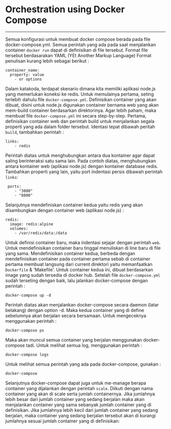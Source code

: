 # Orchestration using Docker Compose
---
Semua konfigurasi untuk membuat docker compose berada pada file docker-compose.yml. Semua perintah yang ada pada saat menjalankan
container `docker run` dapat di definisikan di file tersebut. Format file tersebut berdasarakan YAML (YEt Another Markup Language)
Format penulisan kurang lebih sebagai berikut :
```
container_name:
  property: value
    - or options
```
Dalam katakoda, terdapat skenario dimana kita memiliki aplikasi node.js yang memerlukan koneksi ke redis. Untuk memulainya pertama,
seting terlebih dahulu file `docker-compose.yml`. Definisikan container yang akan dibuat, disini untuk node.js digunakan container
bernama web yang akan mem-build container berdasarkan direktorinya. Agar lebih paham, maka membuat file `docker-compose.yml` ini
secara step-by-step. Pertama, definisikan container web dan perintah build untuk menjalankan segala properti yang ada dalam folder
tersebut. 
Identasi tepat dibawah peritah `build`, tambahkan perintah :
```
links:
    - redis
```
Perintah diatas untuk menghubungkan antara dua kontainer agar dapat saling berinteraksi satu sama lain. Pada contoh diatas,
menghubungkan antara kontainer web (aplikasi node.js) dengan kontainer database redis.
Tambahkan properti yang lain, yaitu port indentasi persis dibawah perintah `links`:
```
 ports:
    - "3000"
    - "8000"
```
Selanjutnya mendefiniskan container kedua yaitu redis yang akan disambungkan dengan container web (aplikasi node.js) :
```
redis:
  image: redis:alpine
  volumes:
    - /var/redis/data:/data
```
Untuk definisi container baru, maka indentasi sejajar dengan perintah `web`. Untuk mendefinisikan container baru tinggal
menuliskan di line baru di file yang sama. Mendefinisikan container kedua, berbeda dengan mendefinisikan container pada
container pertama sebab di container pertama membuat langsung dari current direktori yaitu memanfaatkan `Dockerfile` &
'Makefile'. Untuk container kedua ini, dibuat berdasarkan image yang sudah tersedia di docker hub.
Setelah file `docker-compose.yml` sudah terseting dengan baik, lalu jalankan docker-compose dengan perintah :
```
docker-compose up -d
```
Perintah diatas akan menjalankan docker-compose secara daemon (latar belakang) dengan option -d. Maka kedua container yang
di define sebelumnya akan berjalan secara bersamaan.
Untuk mengeceknya menggunakan perintah :
```
docker-compose ps
```
Maka akan muncul semua container yang berjalan menggunakan docker-compose tadi.
Untuk melihat semua log, menggunakan perintah :
```
docker-compose logs
```
Untuk melihat semua perintah yang ada pada docker-compose, gunakan :
```
docker-compose
```
Selanjutnya docker-compose dapat juga untuk me-manage berapa container yang dijalankan dengan perintah `scale`. Diikuti dengan
nama container yang akan di scale serta jumlah containernya. Jika jumlahnya lebih besar dari jumlah container yang sedang berjalan
maka akan menjalankan container yang sama sebanyak jumlah container yang di definisikan. Jika jumlahnya lebih kecil dari jumlah
container yang sedang berjalan, maka container yang sedang berjalan tersebut akan di kurangi jumlahnya sesuai jumlah container
yang di definisikan:
```

```
